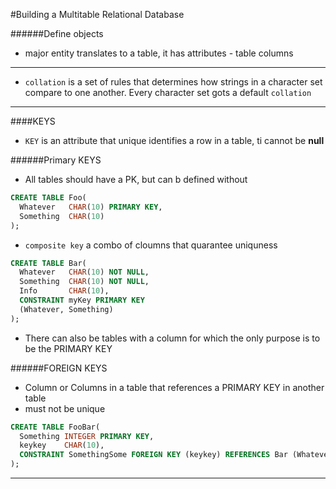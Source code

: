 #Building a Multitable Relational Database

######Define objects
* major entity translates to a table, it has attributes - table columns

----
* `collation` is a set of rules that determines how strings in a character set compare to one another. Every character set gots a default `collation`

----
####KEYS
* `KEY` is an attribute that unique identifies a row in a table, ti cannot be __null__

######Primary KEYS
* All tables should have a PK, but can b defined without

```sql
CREATE TABLE Foo(
  Whatever   CHAR(10) PRIMARY KEY,
  Something  CHAR(10)
);
```
* `composite key` a combo of cloumns that quarantee uniquness
```sql
CREATE TABLE Bar(
  Whatever   CHAR(10) NOT NULL,
  Something  CHAR(10) NOT NULL,
  Info       CHAR(10),
  CONSTRAINT myKey PRIMARY KEY
  (Whatever, Something)
);
```
* There can also be tables with a column for which the only purpose is to be the PRIMARY KEY

######FOREIGN KEYS
* Column or Columns in a table that references a PRIMARY KEY in another table
* must not be unique
```sql
CREATE TABLE FooBar(
  Something INTEGER PRIMARY KEY,
  keykey    CHAR(10),
  CONSTRAINT SomethingSome FOREIGN KEY (keykey) REFERENCES Bar (Whatever)
);
```

----
